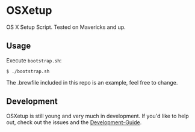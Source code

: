 OSXetup
=======

OS X Setup Script. Tested on Mavericks and up.

Usage
-----

Execute `bootstrap.sh`:

```
$ ./bootstrap.sh
```

The .brewfile included in this repo is an example, feel free to change.

Development
-----------

OSXetup is still young and very much in development.
If you'd like to help out, check out the issues and the [Development-Guide](dev/Development-Guide.md).
